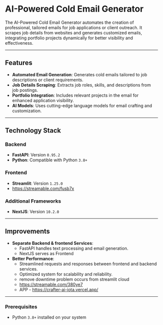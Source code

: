 # AI-Powered Cold Email Generator

The AI-Powered Cold Email Generator automates the creation of professional, tailored emails for job applications or client outreach. It scrapes job details from websites and generates customized emails, integrating portfolio projects dynamically for better visibility and effectiveness.

---

## Features

- **Automated Email Generation**: Generates cold emails tailored to job descriptions or client requirements.
- **Job Details Scraping**: Extracts job roles, skills, and descriptions from job postings.
- **Portfolio Integration**: Includes relevant projects in the email for enhanced application visibility.
- **AI Models**: Uses cutting-edge language models for email crafting and customization.

---

## Technology Stack

### Backend
- **FastAPI**: Version `0.95.2`
- **Python**: Compatible with Python `3.8+`

### Frontend
- **Streamlit**: Version `1.25.0`
- https://streamable.com/fusb7x

### Additional Frameworks
- **NextJS**: Version `10.2.0`

---

## Improvements

- **Separate Backend & frontend Services**:
  - FastAPI handles text processing and email generation.
  - NextJS serves as Frontend 
- **Better Performance**:
  - Streamlined requests and responses between frontend and backend services.
  - Optimized system for scalability and reliability.
  - remove downtime problem occurs from streamlit cloud
  - https://streamable.com/380ye7
  -  APP - https://crafter-ai-iota.vercel.app/

---

### Prerequisites
- Python `3.8+` installed on your system

